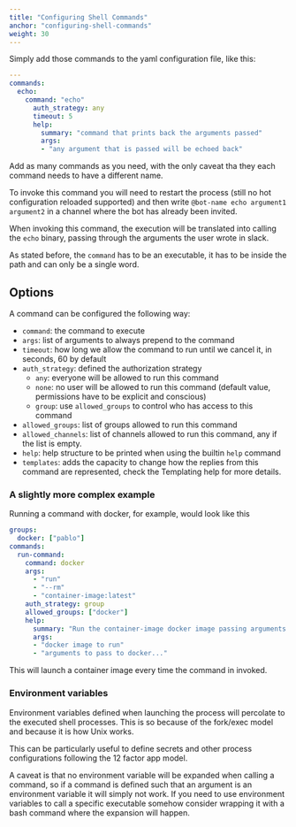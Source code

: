 ```yaml
---
title: "Configuring Shell Commands"
anchor: "configuring-shell-commands"
weight: 30
---
```


Simply add those commands to the yaml configuration file, like this:

```yaml
---
commands:
  echo:
    command: "echo"
      auth_strategy: any
      timeout: 5
      help:
        summary: "command that prints back the arguments passed"
        args:
        - "any argument that is passed will be echoed back"
```

Add as many commands as you need, with the only caveat tha they each command needs to have a different name.

To invoke this command you will need to restart the process (still no hot configuration reloaded supported) and then write `@bot-name echo argument1 argument2` in a channel where the bot has already been invited.

When invoking this command, the execution will be translated into calling the `echo` binary, passing through the arguments the user wrote in slack.

As stated before, the `command` has to be an executable, it has to be inside the path and can only be a single word.

## Options

A command can be configured the following way:

- `command`: the command to execute
- `args`: list of arguments to always prepend to the command
- `timeout`: how long we allow the command to run until we cancel it, in
  seconds, 60 by default
- `auth_strategy`: defined the authorization strategy
  - `any`: everyone will be allowed to run this command
  - `none`: no user will be allowed to run this command (default value,
    permissions have to be explicit and conscious)
  - `group`: use `allowed_groups` to control who has access to this command
- `allowed_groups`: list of groups allowed to run this command
- `allowed_channels`: list of channels allowed to run this command, any if the list is empty.
- `help`: help structure to be printed when using the builtin `help` command
- `templates`: adds the capacity to change how the replies from this command
  are represented, check the Templating help for more details.

### A slightly more complex example

Running a command with docker, for example, would look like this

```yaml
groups:
  docker: ["pablo"]
commands:
  run-command:
    command: docker
    args:
      - "run"
      - "--rm"
      - "container-image:latest"
    auth_strategy: group
    allowed_groups: ["docker"]
    help:
      summary: "Run the container-image docker image passing arguments in"
      args:
      - "docker image to run"
      - "arguments to pass to docker..."
```

This will launch a container image every time the command in invoked.

### Environment variables

Environment variables defined when launching the process will percolate to
the executed shell processes. This is so because of the fork/exec model and
because it is how Unix works.

This can be particularly useful to define secrets and other process
configurations following the 12 factor app model.

A caveat is that no environment variable will be expanded when calling a
command, so if a command is defined such that an argument is an environment
variable it will simply not work. If you need to use environment variables to
call a specific executable somehow consider wrapping it with a bash command
where the expansion will happen.
